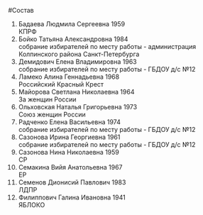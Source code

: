 #Состав
1. Бадаева Людмила Сергеевна 1959   
    КПРФ
2. Бойко Татьяна Александровна 1984   
    собрание избирателей по месту работы - администрация Колпинского района Санкт-Петербурга
3. Демидович Елена Владимировна 1963   
    собрание избирателей по месту работы - ГБДОУ д/с №12
4. Ламеко Алина Геннадьевна 1968   
    Российский Красный Крест
5. Майорова Светлана Николаевна 1964   
    За женщин России
6. Ольховская Наталья Григорьевна 1973   
    Союз женщин России
7. Радченко Елена Васильевна 1974   
    собрание избирателей по месту работы - ГБДОУ д/с №12
8. Сазонова Ирина Георгиевна 1961   
    собрание избирателей по месту работы - ГБДОУ д/с №12
9. Сазонова Нина Николаевна 1959   
    СР
10. Семакина Вийя Анатольевна 1967   
    ЕР
11. Семенов Дионисий Павлович 1983   
    ЛДПР
12. Филиппович Галина Ивановна 1941   
    ЯБЛОКО
